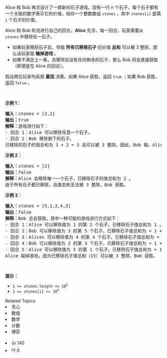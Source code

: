 <p>Alice 和 Bob 再次设计了一款新的石子游戏。现有一行 n 个石子，每个石子都有一个关联的数字表示它的价值。给你一个整数数组 <code>stones</code> ，其中 <code>stones[i]</code> 是第 <code>i</code> 个石子的价值。</p>

<p>Alice 和 Bob 轮流进行自己的回合，<strong>Alice</strong> 先手。每一回合，玩家需要从 <code>stones</code>&nbsp;中移除任一石子。</p>

<ul> 
 <li>如果玩家移除石子后，导致 <strong>所有已移除石子</strong> 的价值&nbsp;<strong>总和</strong> 可以被 3 整除，那么该玩家就 <strong>输掉游戏</strong> 。</li> 
 <li>如果不满足上一条，且移除后没有任何剩余的石子，那么 Bob 将会直接获胜（即便是在 Alice 的回合）。</li> 
</ul>

<p>假设两位玩家均采用&nbsp;<strong>最佳</strong> 决策。如果 Alice 获胜，返回 <code>true</code> ；如果 Bob 获胜，返回 <code>false</code> 。</p>

<p>&nbsp;</p>

<p><strong>示例 1：</strong></p>

<pre>
<strong>输入：</strong>stones = [2,1]
<strong>输出：</strong>true
<strong>解释：</strong>游戏进行如下：
- 回合 1：Alice 可以移除任意一个石子。
- 回合 2：Bob 移除剩下的石子。 
已移除的石子的值总和为 1 + 2 = 3 且可以被 3 整除。因此，Bob 输，Alice 获胜。
</pre>

<p><strong>示例 2：</strong></p>

<pre>
<strong>输入：</strong>stones = [2]
<strong>输出：</strong>false
<strong>解释：</strong>Alice 会移除唯一一个石子，已移除石子的值总和为 2 。 
由于所有石子都已移除，且值总和无法被 3 整除，Bob 获胜。
</pre>

<p><strong>示例 3：</strong></p>

<pre>
<strong>输入：</strong>stones = [5,1,2,4,3]
<strong>输出：</strong>false
<strong>解释：</strong>Bob 总会获胜。其中一种可能的游戏进行方式如下：
- 回合 1：Alice 可以移除值为 1 的第 2 个石子。已移除石子值总和为 1 。
- 回合 2：Bob 可以移除值为 3 的第 5 个石子。已移除石子值总和为 = 1 + 3 = 4 。
- 回合 3：Alices 可以移除值为 4 的第 4 个石子。已移除石子值总和为 = 1 + 3 + 4 = 8 。
- 回合 4：Bob 可以移除值为 2 的第 3 个石子。已移除石子值总和为 = 1 + 3 + 4 + 2 = 10.
- 回合 5：Alice 可以移除值为 5 的第 1 个石子。已移除石子值总和为 = 1 + 3 + 4 + 2 + 5 = 15.
Alice 输掉游戏，因为已移除石子值总和（15）可以被 3 整除，Bob 获胜。
</pre>

<p>&nbsp;</p>

<p><strong>提示：</strong></p>

<ul> 
 <li><code>1 &lt;= stones.length &lt;= 10<sup>5</sup></code></li> 
 <li><code>1 &lt;= stones[i] &lt;= 10<sup>4</sup></code></li> 
</ul>

<div><div>Related Topics</div><div><li>贪心</li><li>数组</li><li>数学</li><li>计数</li><li>博弈</li></div></div><br><div><li>👍 140</li><li>👎 0</li></div>